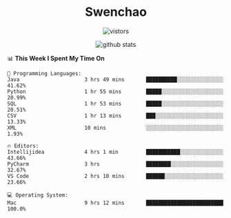 <h1 align="center">Swenchao</h3>

<p align="center">
  <img src="https://visitor-badge.glitch.me/badge?page_id=Swenchao" alt="vistors" />
</p>

<p align="center">
  <img src="https://github-readme-stats.vercel.app/api?username=Swenchao&count_private=true&show_icons=true&theme=vue-dark&hide_title=true" alt="github stats" />
</p>

<!--START_SECTION:waka-->
📊 **This Week I Spent My Time On** 

```text
💬 Programming Languages: 
Java                     3 hrs 49 mins       ██████████░░░░░░░░░░░░░░░   41.62% 
Python                   1 hr 55 mins        █████░░░░░░░░░░░░░░░░░░░░   20.99% 
SQL                      1 hr 53 mins        █████░░░░░░░░░░░░░░░░░░░░   20.51% 
CSV                      1 hr 13 mins        ███░░░░░░░░░░░░░░░░░░░░░░   13.33% 
XML                      10 mins             ░░░░░░░░░░░░░░░░░░░░░░░░░   1.93%

🔥 Editors: 
Intellijidea             4 hrs 1 min         ███████████░░░░░░░░░░░░░░   43.66% 
PyCharm                  3 hrs               ████████░░░░░░░░░░░░░░░░░   32.67% 
VS Code                  2 hrs 10 mins       ██████░░░░░░░░░░░░░░░░░░░   23.66%

💻 Operating System: 
Mac                      9 hrs 12 mins       █████████████████████████   100.0%

```


<!--END_SECTION:waka-->
